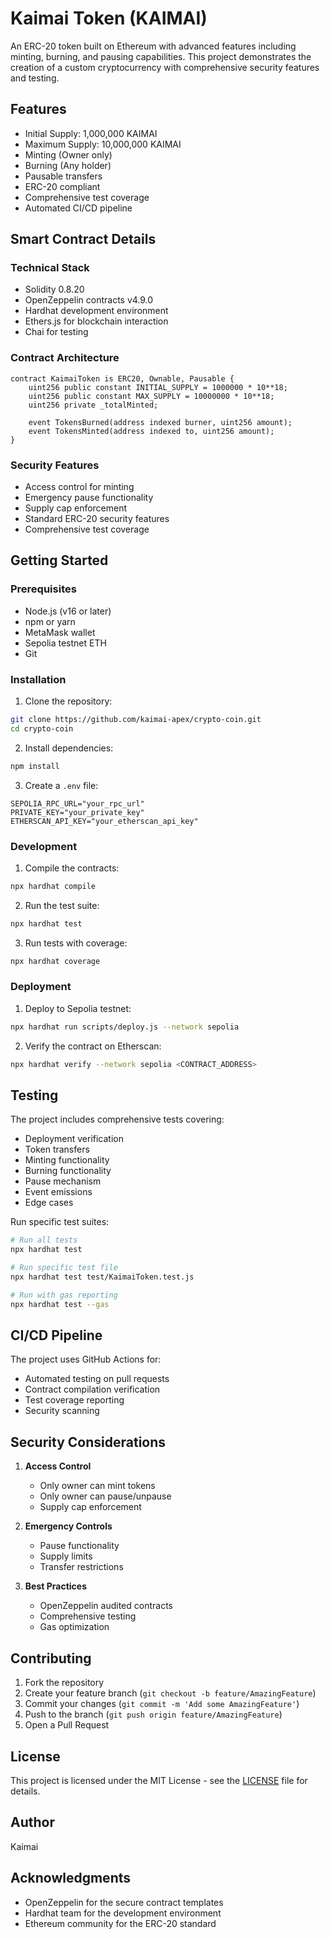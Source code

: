 # Kaimai Token (KAIMAI)

An ERC-20 token built on Ethereum with advanced features including minting, burning, and pausing capabilities. This project demonstrates the creation of a custom cryptocurrency with comprehensive security features and testing.

## Features

- Initial Supply: 1,000,000 KAIMAI
- Maximum Supply: 10,000,000 KAIMAI
- Minting (Owner only)
- Burning (Any holder)
- Pausable transfers
- ERC-20 compliant
- Comprehensive test coverage
- Automated CI/CD pipeline

## Smart Contract Details

### Technical Stack
- Solidity 0.8.20
- OpenZeppelin contracts v4.9.0
- Hardhat development environment
- Ethers.js for blockchain interaction
- Chai for testing

### Contract Architecture
```solidity
contract KaimaiToken is ERC20, Ownable, Pausable {
    uint256 public constant INITIAL_SUPPLY = 1000000 * 10**18;
    uint256 public constant MAX_SUPPLY = 10000000 * 10**18;
    uint256 private _totalMinted;

    event TokensBurned(address indexed burner, uint256 amount);
    event TokensMinted(address indexed to, uint256 amount);
}
```

### Security Features
- Access control for minting
- Emergency pause functionality
- Supply cap enforcement
- Standard ERC-20 security features
- Comprehensive test coverage

## Getting Started

### Prerequisites

- Node.js (v16 or later)
- npm or yarn
- MetaMask wallet
- Sepolia testnet ETH
- Git

### Installation

1. Clone the repository:
```bash
git clone https://github.com/kaimai-apex/crypto-coin.git
cd crypto-coin
```

2. Install dependencies:
```bash
npm install
```

3. Create a `.env` file:
```
SEPOLIA_RPC_URL="your_rpc_url"
PRIVATE_KEY="your_private_key"
ETHERSCAN_API_KEY="your_etherscan_api_key"
```

### Development

1. Compile the contracts:
```bash
npx hardhat compile
```

2. Run the test suite:
```bash
npx hardhat test
```

3. Run tests with coverage:
```bash
npx hardhat coverage
```

### Deployment

1. Deploy to Sepolia testnet:
```bash
npx hardhat run scripts/deploy.js --network sepolia
```

2. Verify the contract on Etherscan:
```bash
npx hardhat verify --network sepolia <CONTRACT_ADDRESS>
```

## Testing

The project includes comprehensive tests covering:
- Deployment verification
- Token transfers
- Minting functionality
- Burning functionality
- Pause mechanism
- Event emissions
- Edge cases

Run specific test suites:
```bash
# Run all tests
npx hardhat test

# Run specific test file
npx hardhat test test/KaimaiToken.test.js

# Run with gas reporting
npx hardhat test --gas
```

## CI/CD Pipeline

The project uses GitHub Actions for:
- Automated testing on pull requests
- Contract compilation verification
- Test coverage reporting
- Security scanning

## Security Considerations

1. **Access Control**
   - Only owner can mint tokens
   - Only owner can pause/unpause
   - Supply cap enforcement

2. **Emergency Controls**
   - Pause functionality
   - Supply limits
   - Transfer restrictions

3. **Best Practices**
   - OpenZeppelin audited contracts
   - Comprehensive testing
   - Gas optimization

## Contributing

1. Fork the repository
2. Create your feature branch (`git checkout -b feature/AmazingFeature`)
3. Commit your changes (`git commit -m 'Add some AmazingFeature'`)
4. Push to the branch (`git push origin feature/AmazingFeature`)
5. Open a Pull Request

## License

This project is licensed under the MIT License - see the [LICENSE](LICENSE) file for details.

## Author

Kaimai

## Acknowledgments

- OpenZeppelin for the secure contract templates
- Hardhat team for the development environment
- Ethereum community for the ERC-20 standard 